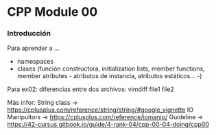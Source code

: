 # **CPP Module 00**

### Introducción

Para aprender a ...

- namespaces
- clases (función constructora, initialization lists, member functions, member atributes - atributos de instancia, atributos estáticos... -)

Para ex02: diferencias entre dos archivos: vimdiff file1 file2

Más infor:
String class -> https://cplusplus.com/reference/string/string/#google_vignette
IO Manipultors -> https://cplusplus.com/reference/iomanip/
Guideline ->	https://42-cursus.gitbook.io/guide/4-rank-04/cpp-00-04-doing/cpp00
